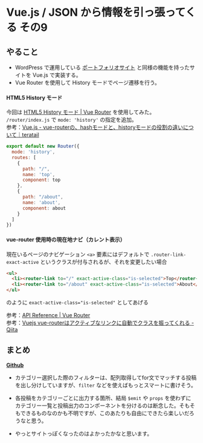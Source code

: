 # Vue.js / JSON から情報を引っ張ってくる その9

## やること

- WordPress で運用している [ポートフォリオサイト](https://works.yuheijotaki.com) と同様の機能を持ったサイトを Vue.js で実装する。
- Vue Router を使用して History モードでページ遷移を行う。

#### HTML5 History モード

今回は [HTML5 History モード \| Vue Router](https://router.vuejs.org/ja/guide/essentials/history-mode.html#%E3%82%B5%E3%83%BC%E3%83%90%E3%83%BC%E3%81%AE%E8%A8%AD%E5%AE%9A%E4%BE%8B) を使用してみた。  
`/router/index.js` で `mode: 'history'` の指定を追加。  
参考：[Vue\.js \- vue\-routerの、hashモードと、historyモードの役割の違いについて｜teratail](https://teratail.com/questions/112717) 

```javascript
export default new Router({
  mode: 'history',
  routes: [
    {
      path: "/",
      name: 'top',
      component: top
    },
    {
      path: "/about",
      name: 'about',
      component: about
    }
  ]
})
```

#### vue-router 使用時の現在地ナビ（カレント表示）

現在いるページのナビゲーション `<a>` 要素にはデフォルトで `.router-link-exact-active` というクラスが付与されるが、それを変更したい場合

```html
<ul>
  <li><router-link to="/" exact-active-class="is-selected">Top</router-link></li>
  <li><router-link to="/about" exact-active-class="is-selected">About</router-link></li>
</ul>
```

のように `exact-active-class="is-selected"` としてあげる

参考：[API Reference \| Vue Router](https://router.vuejs.org/api/#event)  
参考：[Vuejs vue\-routerはアクティブなリンクに自動でクラスを振ってくれる \- Qiita](https://qiita.com/kimullaa/items/a75a47f504c75058081f)

## まとめ

[**Github**](https://github.com/yuheijotaki/vue-study_20190304)

- カテゴリー選択した際のフィルターは、配列取得してfor文でマッチする投稿を出し分けしていますが、`filter` などを使えばもっとスマートに書けそう。

- 各投稿をカテゴリーごとに出力する箇所、結局 `$emit` や `props` を使わずに カテゴリー一覧と投稿出力のコンポーネントを分けるのは断念した。そもそもできるものなのかも不明ですが、このあたりも自由にできたら楽しいだろうなと思う。
- やっとサイトっぽくなったのはよかったかなと思います。